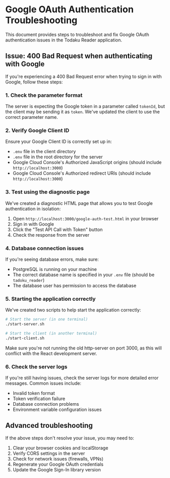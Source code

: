 # Google OAuth Authentication Troubleshooting

This document provides steps to troubleshoot and fix Google OAuth authentication issues in the Todaku Reader application.

## Issue: 400 Bad Request when authenticating with Google

If you're experiencing a 400 Bad Request error when trying to sign in with Google, follow these steps:

### 1. Check the parameter format

The server is expecting the Google token in a parameter called `tokenId`, but the client may be sending it as `token`. We've updated the client to use the correct parameter name.

### 2. Verify Google Client ID

Ensure your Google Client ID is correctly set up in:
- `.env` file in the client directory
- `.env` file in the root directory for the server
- Google Cloud Console's Authorized JavaScript origins (should include `http://localhost:3000`)
- Google Cloud Console's Authorized redirect URIs (should include `http://localhost:3000`)

### 3. Test using the diagnostic page

We've created a diagnostic HTML page that allows you to test Google authentication in isolation:

1. Open `http://localhost:3000/google-auth-test.html` in your browser
2. Sign in with Google
3. Click the "Test API Call with Token" button
4. Check the response from the server

### 4. Database connection issues

If you're seeing database errors, make sure:
- PostgreSQL is running on your machine
- The correct database name is specified in your `.env` file (should be `tadoku_reader`)
- The database user has permission to access the database

### 5. Starting the application correctly

We've created two scripts to help start the application correctly:

```bash
# Start the server (in one terminal)
./start-server.sh

# Start the client (in another terminal)
./start-client.sh
```

Make sure you're not running the old http-server on port 3000, as this will conflict with the React development server.

### 6. Check the server logs

If you're still having issues, check the server logs for more detailed error messages. Common issues include:
- Invalid token format
- Token verification failure
- Database connection problems
- Environment variable configuration issues

## Advanced troubleshooting

If the above steps don't resolve your issue, you may need to:

1. Clear your browser cookies and localStorage
2. Verify CORS settings in the server
3. Check for network issues (firewalls, VPNs)
4. Regenerate your Google OAuth credentials
5. Update the Google Sign-In library version 